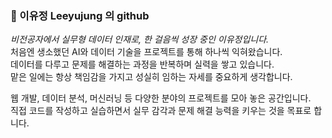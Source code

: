 ### 🐙 이유정 Leeyujung 의 github

*비전공자에서 실무형 데이터 인재로, 한 걸음씩 성장 중인 이유정입니다.*  
처음엔 생소했던 AI와 데이터 기술을 프로젝트를 통해 하나씩 익혀왔습니다.  
데이터를 다루고 문제를 해결하는 과정을 반복하며 실력을 쌓고 있습니다.  
맡은 일에는 항상 책임감을 가지고 성실히 임하는 자세를 중요하게 생각합니다.  

웹 개발, 데이터 분석, 머신러닝 등 다양한 분야의 프로젝트를 모아 놓은 공간입니다.  
직접 코드를 작성하고 실습하면서 실무 감각과 문제 해결 능력을 키우는 것을 목표로 합니다.  

